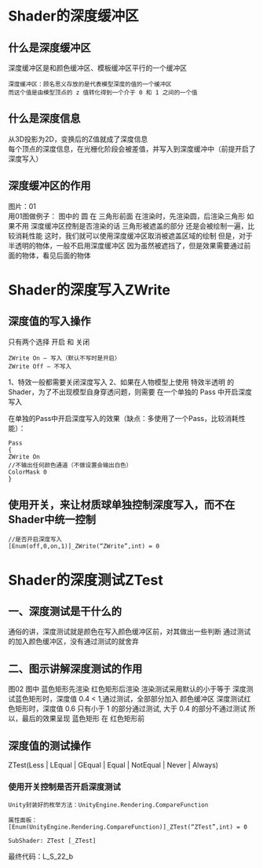 <!-- 码云挂件,在码云、Typora下style无效 -->
<div style="position: absolute; right: 0 ;top: 0; opacity: 70%;">

</div>

# Shader的深度缓冲区

## 什么是深度缓冲区
深度缓冲区是和颜色缓冲区、模板缓冲区平行的一个缓冲区

    深度缓冲区：顾名思义存放的是代表模型深度的值的一个缓冲区
    而这个值是由模型顶点的 z 值转化得到一个介于 0 和 1 之间的一个值

## 什么是深度信息

从3D投影为2D，变换后的Z值就成了深度信息  
每个顶点的深度信息，在光栅化阶段会被差值，并写入到深度缓冲中（前提开启了深度写入）

## 深度缓冲区的作用

图片：01  
用01图做例子：
图中的 圆 在 三角形前面
在渲染时，先渲染圆，后渲染三角形
如果不用 深度缓冲区控制是否渲染的话
三角形被遮盖的部分 还是会被绘制一遍，比较消耗性能
这时，我们就可以使用深度缓冲区取消被遮盖区域的绘制
但是，对于半透明的物体，一般不启用深度缓冲区
因为虽然被遮挡了，但是效果需要通过前面的物体，看见后面的物体

# Shader的深度写入ZWrite

## 深度值的写入操作
只有两个选择 开启 和 关闭

    ZWrite On — 写入（默认不写时是开启）
    ZWrite Off — 不写入
1、特效一般都需要关闭深度写入
2、如果在人物模型上使用 特效半透明 的 Shader，为了不出现模型自身穿透问题，则需要 在一个单独的 Pass 中开启深度写入  

在单独的Pass中开启深度写入的效果（缺点：多使用了一个Pass，比较消耗性能）：

    Pass
    {
    ZWrite On
    //不输出任何颜色通道（不做设置会输出白色）
    ColorMask 0
    }
## 使用开关，来让材质球单独控制深度写入，而不在Shader中统一控制

    //是否开启深度写入
    [Enum(off,0,on,1)]_ZWrite(“ZWrite”,int) = 0

# Shader的深度测试ZTest
## 一、深度测试是干什么的

通俗的讲，深度测试就是颜色在写入颜色缓冲区前，对其做出一些判断
通过测试的加入颜色缓冲区，没有通过测试的就舍弃

## 二、图示讲解深度测试的作用

图02
图中
蓝色矩形先渲染
红色矩形后渲染
渲染测试采用默认的小于等于
深度测试蓝色矩形时，深度值 0.4 < 1,通过测试，全部部分加入 颜色缓冲区
深度测试红色矩形时，深度值 0.6 只有小于 1 的部分通过测试, 大于 0.4 的部分不通过测试
所以，最后的效果呈现 蓝色矩形 在 红色矩形前

## 深度值的测试操作

ZTest(Less | LEqual | GEqual | Equal | NotEqual | Never | Always)
### 使用开关控制是否开启深度测试

    Unity封装好的枚举方法：UnityEngine.Rendering.CompareFunction

    属性面板：[Enum(UnityEngine.Rendering.CompareFunction)]_ZTest(“ZTest”,int) = 0

    SubShader: ZTest [_ZTest]

最终代码：L_S_22_b